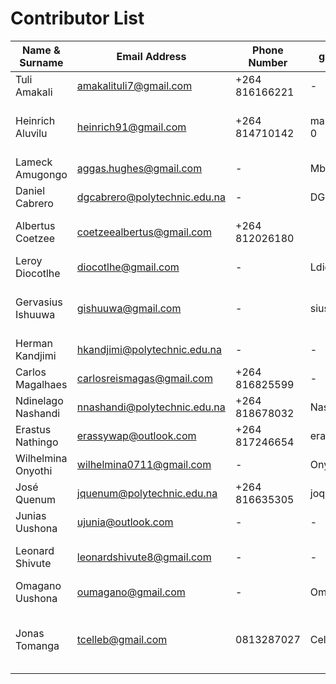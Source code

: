 # Contributor List
Name & Surname | Email Address | Phone Number | gitub Username | Team
---------------|---------------|--------------|---------------|---------------
Tuli Amakali   | amakalituli7@gmail.com | +264 816166221 | - | UX/UI & Client-Side
Heinrich Aluvilu | heinrich91@gmail.com | +264 814710142 | mastermind64222-0 | UX/UI, Mobile & Configuration (Sys Admin)
Lameck Amugongo | aggas.hughes@gmail.com | - | Mbangula | Mobile & Database
Daniel Cabrero | dgcabrero@polytechnic.edu.na | - | DGCabrero | UX/UI
Albertus Coetzee | coetzeealbertus@gmail.com | +264 812026180 | | Mobile, Client-Side & Server-Side
Leroy Diocotlhe | diocotlhe@gmail.com | - | Ldiocotlhe | -
Gervasius Ishuuwa | gishuuwa@gmail.com | - | siuslam | Mobile, Client-Side & Configuration (Sys Admin)
Herman Kandjimi | hkandjimi@polytechnic.edu.na | - | - | Database & Server-Side
Carlos Magalhaes | carlosreismagas@gmail.com | +264 816825599 | - | -
Ndinelago Nashandi | nnashandi@polytechnic.edu.na | +264 818678032 | Nashandi | Client-Side & Server-Side
Erastus Nathingo | erassywap@outlook.com  | +264 817246654 |erassyNathingo | Mobile & Server-Side
Wilhelmina Onyothi | wilhelmina0711@gmail.com | - | Onyothi | UX/UI
José Quenum | jquenum@polytechnic.edu.na | +264 816635305 | joques | Database & Server-Side
Junias Uushona | ujunia@outlook.com | - | - | -
Leonard Shivute | leonardshivute8@gmail.com | - | - | Mobile, Database & Server-Side
Omagano Uushona | oumagano@gmail.com | - | Omagano | UX/UI & Mobile
Jonas Tomanga | tcelleb@gmail.com  | 0813287027 | Celleb | Client-Side, Server-Side & Configuration (Sys Admin)
